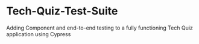 # Tech-Quiz-Test-Suite
Adding Component and end-to-end testing to a fully functioning Tech Quiz application using Cypress

